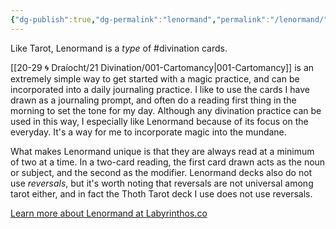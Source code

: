 ```yaml
---
{"dg-publish":true,"dg-permalink":"lenormand","permalink":"/lenormand/","title":"Lenormand Cards","tags":["learninpublic"],"noteIcon":"","created":"2023-08-22T17:01:12","updated":"2023-08-22T17:34:31.804-04:00"}
---
```



Like Tarot, Lenormand is a *type* of #divination cards. 

[[20-29 🌀 Draíocht/21 Divination/001-Cartomancy\|001-Cartomancy]] is an extremely simple way to get started with a magic practice, and can be incorporated into a daily journaling practice. I like to use the cards I have drawn as a journaling prompt, and often do a reading first thing in the morning to set the tone for my day. Although any divination practice can be used in this way, I especially like Lenormand because of its focus on the everyday. It's a way for me to incorporate magic into the mundane.

What makes Lenormand unique is that they are always read at a minimum of two at a time. In a two-card reading, the first card drawn acts as the noun or subject, and the second as the modifier. Lenormand decks also do not use *reversals*, but it's worth noting that reversals are not universal among tarot either, and in fact the Thoth Tarot deck I use does not use reversals.

[Learn more about Lenormand at Labyrinthos.co](https://labyrinthos.co/blogs/lenormand-cards)